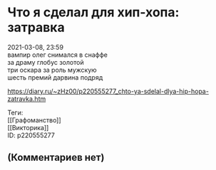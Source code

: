 Что я сделал для хип-хопа: затравка
===================================

  
2021-03-08, 23:59  
 вампир олег снимался в снаффе   
 за драму глобус золотой   
 три оскара за роль мужскую   
 шесть премий дарвина подряд   
  
<https://diary.ru/~zHz00/p220555277_chto-ya-sdelal-dlya-hip-hopa-zatravka.htm>  
  
Теги:  
[[Графоманство]]  
[[Викторика]]  
ID: p220555277  


(Комментариев нет)
------------------